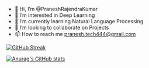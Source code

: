 - 👋 Hi, I’m @PraneshRajendraKumar <PRK>
- 👀 I’m interested in Deep Learning
- 🌱 I’m currently learning Natural Language Processing
- 💞️ I’m looking to collaborate on Projects
- 📫 How to reach me pranesh.tech444@gmail.com

<!---
PraneshRajendraKumar/PraneshRajendraKumar is a ✨ special ✨ repository because its `README.md` (this file) appears on your GitHub profile.
You can click the Preview link to take a look at your changes.
--->

  
  
  
  [![GitHub Streak](http://github-readme-streak-stats.herokuapp.com?user=PraneshRajendraKumar&theme=flag-india&hide_border=true)](https://git.io/streak-stats)

[![Anurag's GitHub stats](https://github-readme-stats.vercel.app/api?username=PraneshRajendraKumar)](https://github.com/anuraghazra/github-readme-stats&count_private=true&show_icons=true&theme=gradient)

